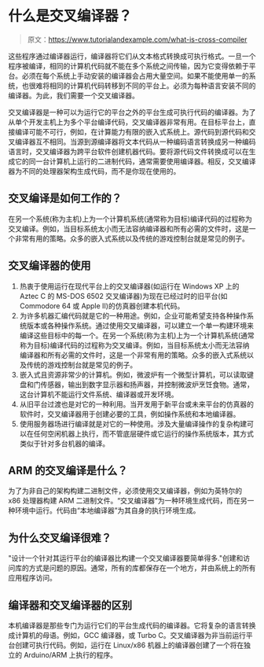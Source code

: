 # 什么是交叉编译器？

> 原文：<https://www.tutorialandexample.com/what-is-cross-compiler>

这些程序通过编译器运行，编译器将它们从文本格式转换成可执行格式。一旦一个程序被编译，相同的计算机代码就不能在多个系统之间传输，因为它变得依赖于平台。必须在每个系统上手动安装的编译器会占用大量空间。如果不能使用单一的系统，也很难将相同的计算机代码转移到不同的平台上。必须为每种语言安装不同的编译器。为此，我们需要一个交叉编译器。

交叉编译器是一种可以为运行它的平台之外的平台生成可执行代码的编译器。为了从单个开发主机上为多个平台编译代码，交叉编译器非常有用。在目标平台上，直接编译可能不可行，例如，在计算能力有限的嵌入式系统上。源代码到源代码和交叉编译器互不相同。当源到源编译器将文本代码从一种编码语言转换成另一种编码语言时，交叉编译器为跨平台软件创建机器代码。要将源代码文件转换成可以在生成它的同一台计算机上运行的二进制代码，通常需要使用编译器。相反，交叉编译器为不同的处理器架构生成代码，而不是你现在使用的。

## 交叉编译是如何工作的？

在另一个系统(称为主机)上为一个计算机系统(通常称为目标)编译代码的过程称为交叉编译。例如，当目标系统太小而无法容纳编译器和所有必需的文件时，这是一个非常有用的策略。众多的嵌入式系统以及传统的游戏控制台就是常见的例子。

## 交叉编译器的使用

1.  热衷于使用运行在现代平台上的交叉编译器(如运行在 Windows XP 上的 Aztec C 的 MS-DOS 6502 交叉编译器)为现在已经过时的旧平台(如 Commodore 64 或 Apple II)的仿真器创建本机代码。
2.  为许多机器汇编代码就是它的一种用途。例如，企业可能希望支持各种操作系统版本或各种操作系统。通过使用交叉编译器，可以建立一个单一构建环境来编译这些目标中的每一个。在另一个系统(称为主机)上为一个计算机系统(通常称为目标)编译代码的过程称为交叉编译。例如，当目标系统太小而无法容纳编译器和所有必需的文件时，这是一个非常有用的策略。众多的嵌入式系统以及传统的游戏控制台就是常见的例子。
3.  嵌入式且资源非常少的计算机。例如，微波炉有一个微型计算机，可以读取键盘和门传感器，输出到数字显示器和扬声器，并控制微波炉烹饪食物。通常，这台计算机不能运行文件系统、编译器或开发环境。
4.  从旧平台过渡也是对它的一种利用。当开发用于新平台或未来平台的仿真器的软件时，交叉编译器用于创建必要的工具，例如操作系统和本地编译器。
5.  使用服务器场进行编译就是对它的一种使用。涉及大量编译操作的复杂构建可以在任何空闲机器上执行，而不管底层硬件或它运行的操作系统版本，其方式类似于针对多台机器的编译。

## ARM 的交叉编译是什么？

为了为非自己的架构构建二进制文件，必须使用交叉编译器，例如为英特尔的 x86 处理器构建 ARM 二进制文件。“交叉编译器”为一种环境生成代码，而在另一种环境中运行。代码由“本地编译器”为其自身的执行环境生成。

## 为什么交叉编译很难？

"设计一个针对其运行平台的编译器比构建一个交叉编译器要简单得多."创建和访问库的方式是问题的原因。通常，所有的库都保存在一个地方，并由系统上的所有应用程序访问。

## 编译器和交叉编译器的区别

本机编译器是那些专门为运行它们的平台生成代码的编译器。它将复杂的语言转换成计算机的母语。例如，GCC 编译器，或 Turbo C。交叉编译器为非当前运行平台创建可执行代码。例如，运行在 Linux/x86 机器上的编译器创建了一个将在独立的 Arduino/ARM 上执行的程序。